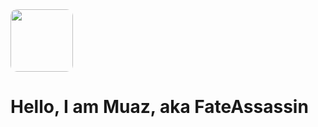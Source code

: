 <img src="https://cdn.discordapp.com/avatars/452570376577220608/7c6a064e143637f8a18a492545f8e113.png?size=1024" width="100px" style="border-radius: 10px;">
<h1>Hello, I am Muaz, aka FateAssassin</h1>
